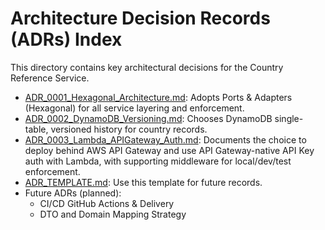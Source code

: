 # Architecture Decision Records (ADRs) Index

This directory contains key architectural decisions for the Country Reference Service.

- [ADR_0001_Hexagonal_Architecture.md](ADR_0001_Hexagonal_Architecture.md): Adopts Ports & Adapters (Hexagonal) for all service layering and enforcement.
- [ADR_0002_DynamoDB_Versioning.md](ADR_0002_DynamoDB_Versioning.md): Chooses DynamoDB single-table, versioned history for country records.
- [ADR_0003_Lambda_APIGateway_Auth.md](ADR_0003_Lambda_APIGateway_Auth.md): Documents the choice to deploy behind AWS API Gateway and use API Gateway-native API Key auth with Lambda, with supporting middleware for local/dev/test enforcement.
- [ADR_TEMPLATE.md](ADR_TEMPLATE.md): Use this template for future records.
- Future ADRs (planned):
    - CI/CD GitHub Actions & Delivery
    - DTO and Domain Mapping Strategy
